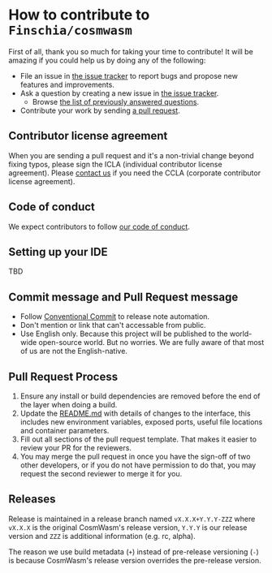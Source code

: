 # How to contribute to `Finschia/cosmwasm`

First of all, thank you so much for taking your time to contribute!
It will be amazing if you could help us by doing any of the following:

- File an issue in [the issue tracker](https://github.com/Finschia/cosmwasm/issues) to report bugs and propose new features and
  improvements.
- Ask a question by creating a new issue in [the issue tracker](https://github.com/Finschia/cosmwasm/issues).
  - Browse [the list of previously answered questions](https://github.com/Finschia/cosmwasm/issues?q=label%3Aquestion).
- Contribute your work by sending [a pull request](https://github.com/Finschia/cosmwasm/pulls).

## Contributor license agreement

When you are sending a pull request and it's a non-trivial change beyond fixing typos, please sign
the ICLA (individual contributor license agreement). Please
[contact us](mailto:dev@finschia.org) if you need the CCLA (corporate contributor license agreement).

## Code of conduct

We expect contributors to follow [our code of conduct](CODE_OF_CONDUCT.md).

## Setting up your IDE

TBD

## Commit message and Pull Request message

- Follow [Conventional Commit](https://www.conventionalcommits.org) to release note automation.
- Don't mention or link that can't accessable from public.
- Use English only. Because this project will be published to the world-wide open-source world. But no worries. We are fully aware of that most of us are not the English-native.

## Pull Request Process

1. Ensure any install or build dependencies are removed before the end of the layer when doing a
   build.
2. Update the [README.md](README.md) with details of changes to the interface, this includes new environment
   variables, exposed ports, useful file locations and container parameters.
3. Fill out all sections of the pull request template. That makes it easier to review your PR for the reviewers.
4. You may merge the pull request in once you have the sign-off of two other developers, or if you
   do not have permission to do that, you may request the second reviewer to merge it for you.

## Releases

Release is maintained in a release branch named `vX.X.X+Y.Y.Y-ZZZ` where `vX.X.X` is the original CosmWasm's release version, `Y.Y.Y` is our release version and `ZZZ` is additional information (e.g. rc, alpha).  

The reason we use build metadata (`+`) instead of pre-release versioning (`-`) is because CosmWasm's release version overrides the pre-release version.
